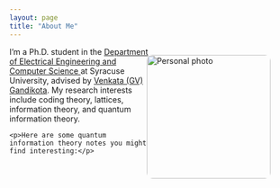 ```yaml
---
layout: page
title: "About Me"
---
```


<style>
/* Scoped styles so we don't affect the rest of the site */
.about {
  display: grid;
  grid-template-columns: 1fr 220px;   /* text | photo */
  gap: 1.25rem 2rem;
  align-items: start;
}
.about .photo {
  justify-self: end;
}
.about .photo img {
  width: 220px;        /* adjust as you like */
  max-width: 100%;
  border-radius: 10px; /* optional rounding */
  display: block;
}
@media (max-width: 800px) {
  .about {
    grid-template-columns: 1fr;       /* stack on small screens */
  }
  .about .photo {
    justify-self: center;
  }
  .about .photo img {
    width: 60%;
    max-width: 260px;
  }
}
</style>

<div class="about">
  <div class="copy">
    I’m a Ph.D. student in the
    <a href="https://ecs.syracuse.edu/academics/electrical-engineering-and-computer-science">
      Department of Electrical Engineering and Computer Science
    </a>
    at Syracuse University, advised by
    <a href="https://sites.google.com/view/gvenkata/home">Venkata (GV) Gandikota</a>.
    My research interests include coding theory, lattices, information theory, and quantum information theory.

    <p>Here are some quantum information theory notes you might find interesting:</p>
  </div>

  <figure class="photo">
    <img src="{{ '/IMG_6983.jpg' | relative_url }}" alt="Personal photo" loading="lazy" decoding="async">
  </figure>
</div>
